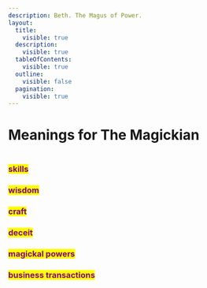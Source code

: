 ```yaml
---
description: Beth. The Magus of Power.
layout:
  title:
    visible: true
  description:
    visible: true
  tableOfContents:
    visible: true
  outline:
    visible: false
  pagination:
    visible: true
---
```


# Meanings for The Magickian

<figure><img src="../../../../../../../.gitbook/assets/pexels-btgl-♡-19942830.jpg" alt=""><figcaption></figcaption></figure>

### <mark style="color:purple;">skills</mark>&#x20;

### <mark style="color:purple;">wisdom</mark>&#x20;

### <mark style="color:purple;">craft</mark>&#x20;

### <mark style="color:purple;">deceit</mark>&#x20;

### <mark style="color:purple;">magickal powers</mark>&#x20;

### <mark style="color:purple;">business transactions</mark>

